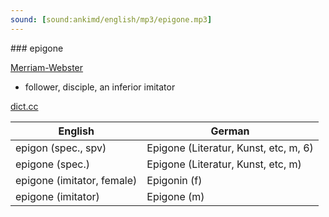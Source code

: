 ```yaml
---
sound: [sound:ankimd/english/mp3/epigone.mp3]
---
```


\### epigone

[Merriam-Webster](https://www.merriam-webster.com/dictionary/epigone)

- follower, disciple, an inferior imitator

[dict.cc](https://www.dict.cc/epigone)

| English        | German       |
| -------------- | ------------ |
| epigon (spec., spv) | Epigone (Literatur, Kunst, etc, m, 6) |
| epigone (spec.) | Epigone (Literatur, Kunst, etc, m) |
| epigone (imitator, female) | Epigonin (f) |
| epigone (imitator) | Epigone (m) |
